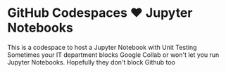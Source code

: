 # GitHub Codespaces ♥️ Jupyter Notebooks

This is a codespace to host a Jupyter Notebook with Unit Testing
Sometimes your IT department blocks Google Collab or won't let you run Jupyter Notebooks.
Hopefully they don't block Github too
